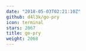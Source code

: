 ```yaml
---
date: "2018-05-03T02:21:10Z"
github: d4l3k/go-pry
icon: terminal
stars: 2067
title: go-pry
weight: 2068
---
```

